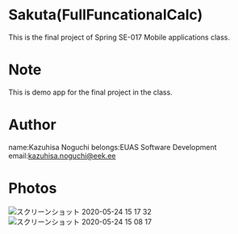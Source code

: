 # Sakuta(FullFuncationalCalc)
 
 This is the final project of Spring SE-017 Mobile applications class.
 
# Note
 
This is demo app for the final project in the class.

 
# Author
 
name:Kazuhisa Noguchi
belongs:EUAS Software Development 
email:kazuhisa.noguchi@eek.ee


# Photos
![スクリーンショット 2020-05-24 15 17 32](https://user-images.githubusercontent.com/31508821/82767157-0521b200-9e2e-11ea-8eab-af150dfb15d4.png)
![スクリーンショット 2020-05-24 15 08 17](https://user-images.githubusercontent.com/31508821/82767189-45813000-9e2e-11ea-99a2-a0b645f6e836.png)
